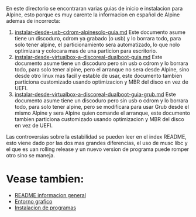 
En este directorio se encontraran varias guias de inicio e instalacion para Alpine, 
esto porque es muy carente la informacion en español de Alpine ademas de incorrecta:

1. [instalar-desde-usb-cdrom-alpinesolo-guia.md](instalar-desde-usb-cdrom-alpinesolo-guia.md)
Este documento asume tiene un discoduro, cdrom ya grabado (o usb) y lo borrara todo, para solo tener alpine, 
el particionamiento sera automatizado, lo que nolo optimizara y colocara mas de una particion para escritorio.
2. [instalar-desde-virtualbox-a-discoreal-dualboot-guia.md](instalar-desde-virtualbox-a-discoreal-dualboot-guia.md)
Este documento asume tiene un discoduro pero sin usb o cdrom y lo borrara todo, para solo tener alpine, 
pero el arranque no sera desde Alpine, sino desde otro linux mas facil y estable de usar, 
este documento tambien particiona customizado usando optimizacion y MBR del disco en vez de UEFI.
3. [instalar-desde-virtualbox-a-discoreal-dualboot-guia-grub.md](instalar-desde-virtualbox-a-discoreal-dualboot-guia-grub.md)
Este documento asume tiene un discoduro pero sin usb o cdrom y lo borrara todo, para solo tener alpine, 
pero se modificara para usar Grub desde el mismo Alpine y sera Alpine quien comande el arranque, 
este documento tambien particiona customizado usando optimizacion y MBR del disco en vez de UEFI.

Las controversias sobre la estabilidad se pueden leer en el index README, esto 
viene dado por las dos mas grandes diferencias, el uso de musc libc y el que 
es uan rolling release y un nuevo version de programa puede romper otro sino se maneja.

# Vease tambien:

* [README informacion general](../README.md)
* [Entorno grafico](../programas/README-escritorios.md)
* [Instalacion de programas](../programas/README.md)
